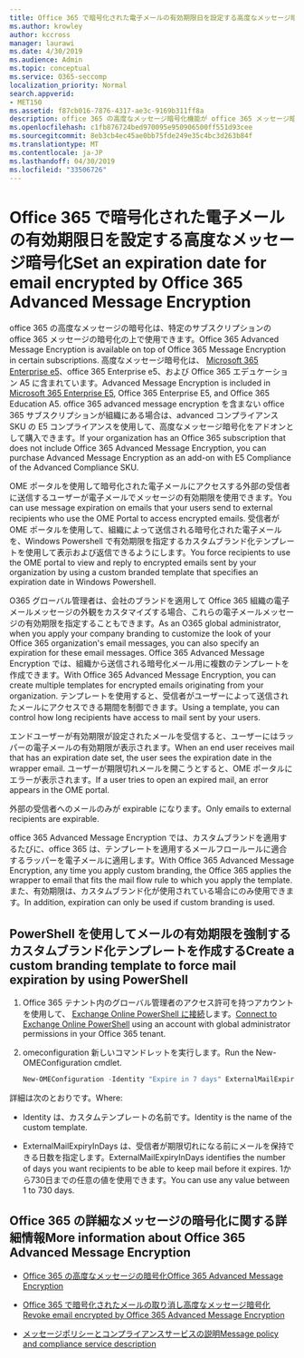 ```yaml
---
title: Office 365 で暗号化された電子メールの有効期限日を設定する高度なメッセージ暗号化
ms.author: krowley
author: kccross
manager: laurawi
ms.date: 4/30/2019
ms.audience: Admin
ms.topic: conceptual
ms.service: O365-seccomp
localization_priority: Normal
search.appverid:
- MET150
ms.assetid: f87cb016-7876-4317-ae3c-9169b311ff8a
description: office 365 の高度なメッセージ暗号化機能が office 365 メッセージ暗号化 (OME) の上にあるため、電子メールのセキュリティを拡張するには、カスタムブランド化されたテンプレートを使用して、メールの有効期限を設定します。
ms.openlocfilehash: c1fb876724bed970095e950906500ff551d93cee
ms.sourcegitcommit: 8eb3cb4ec45ae0bb75fde249e35c4bc3d263b84f
ms.translationtype: MT
ms.contentlocale: ja-JP
ms.lasthandoff: 04/30/2019
ms.locfileid: "33506726"
---
```

# <a name="set-an-expiration-date-for-email-encrypted-by-office-365-advanced-message-encryption"></a><span data-ttu-id="1df76-103">Office 365 で暗号化された電子メールの有効期限日を設定する高度なメッセージ暗号化</span><span class="sxs-lookup"><span data-stu-id="1df76-103">Set an expiration date for email encrypted by Office 365 Advanced Message Encryption</span></span>

<span data-ttu-id="1df76-104">office 365 の高度なメッセージの暗号化は、特定のサブスクリプションの office 365 メッセージの暗号化の上で使用できます。</span><span class="sxs-lookup"><span data-stu-id="1df76-104">Office 365 Advanced Message Encryption is available on top of Office 365 Message Encryption in certain subscriptions.</span></span> <span data-ttu-id="1df76-105">高度なメッセージ暗号化は、 [Microsoft 365 Enterprise e5](https://www.microsoft.com/microsoft-365/enterprise/home)、office 365 Enterprise e5、および Office 365 エデュケーション A5 に含まれています。</span><span class="sxs-lookup"><span data-stu-id="1df76-105">Advanced Message Encryption is included in [Microsoft 365 Enterprise E5](https://www.microsoft.com/microsoft-365/enterprise/home), Office 365 Enterprise E5, and Office 365 Education A5.</span></span> <span data-ttu-id="1df76-106">office 365 advanced message encryption を含まない office 365 サブスクリプションが組織にある場合は、advanced コンプライアンス SKU の E5 コンプライアンスを使用して、高度なメッセージ暗号化をアドオンとして購入できます。</span><span class="sxs-lookup"><span data-stu-id="1df76-106">If your organization has an Office 365 subscription that does not include Office 365 Advanced Message Encryption, you can purchase Advanced Message Encryption as an add-on with E5 Compliance of the Advanced Compliance SKU.</span></span>

<span data-ttu-id="1df76-107">OME ポータルを使用して暗号化された電子メールにアクセスする外部の受信者に送信するユーザーが電子メールでメッセージの有効期限を使用できます。</span><span class="sxs-lookup"><span data-stu-id="1df76-107">You can use message expiration on emails that your users send to external recipients who use the OME Portal to access encrypted emails.</span></span> <span data-ttu-id="1df76-108">受信者が OME ポータルを使用して、組織によって送信される暗号化された電子メールを、Windows Powershell で有効期限を指定するカスタムブランド化テンプレートを使用して表示および返信できるようにします。</span><span class="sxs-lookup"><span data-stu-id="1df76-108">You force recipients to use the OME portal to view and reply to encrypted emails sent by your organization by using a custom branded template that specifies an expiration date in Windows Powershell.</span></span>

<span data-ttu-id="1df76-109">O365 グローバル管理者は、会社のブランドを適用して Office 365 組織の電子メールメッセージの外観をカスタマイズする場合、これらの電子メールメッセージの有効期限を指定することもできます。</span><span class="sxs-lookup"><span data-stu-id="1df76-109">As an O365 global administrator, when you apply your company branding to customize the look of your Office 365 organization's email messages, you can also specify an expiration for these email messages.</span></span> <span data-ttu-id="1df76-110">Office 365 Advanced Message Encryption では、組織から送信される暗号化メール用に複数のテンプレートを作成できます。</span><span class="sxs-lookup"><span data-stu-id="1df76-110">With Office 365 Advanced Message Encryption, you can create multiple templates for encrypted emails originating from your organization.</span></span> <span data-ttu-id="1df76-111">テンプレートを使用すると、受信者がユーザーによって送信されたメールにアクセスできる期間を制御できます。</span><span class="sxs-lookup"><span data-stu-id="1df76-111">Using a template, you can control how long recipients have access to mail sent by your users.</span></span>

<span data-ttu-id="1df76-112">エンドユーザーが有効期限が設定されたメールを受信すると、ユーザーにはラッパーの電子メールの有効期限が表示されます。</span><span class="sxs-lookup"><span data-stu-id="1df76-112">When an end user receives mail that has an expiration date set, the user sees the expiration date in the wrapper email.</span></span> <span data-ttu-id="1df76-113">ユーザーが期限切れメールを開こうとすると、OME ポータルにエラーが表示されます。</span><span class="sxs-lookup"><span data-stu-id="1df76-113">If a user tries to open an expired mail, an error appears in the OME portal.</span></span>

<span data-ttu-id="1df76-114">外部の受信者へのメールのみが expirable になります。</span><span class="sxs-lookup"><span data-stu-id="1df76-114">Only emails to external recipients are expirable.</span></span>

<span data-ttu-id="1df76-115">office 365 Advanced Message Encryption では、カスタムブランドを適用するたびに、office 365 は、テンプレートを適用するメールフロールールに適合するラッパーを電子メールに適用します。</span><span class="sxs-lookup"><span data-stu-id="1df76-115">With Office 365 Advanced Message Encryption, any time you apply custom branding, the Office 365 applies the wrapper to email that fits the mail flow rule to which you apply the template.</span></span> <span data-ttu-id="1df76-116">また、有効期限は、カスタムブランド化が使用されている場合にのみ使用できます。</span><span class="sxs-lookup"><span data-stu-id="1df76-116">In addition, expiration can only be used if custom branding is used.</span></span>

## <a name="create-a-custom-branding-template-to-force-mail-expiration-by-using-powershell"></a><span data-ttu-id="1df76-117">PowerShell を使用してメールの有効期限を強制するカスタムブランド化テンプレートを作成する</span><span class="sxs-lookup"><span data-stu-id="1df76-117">Create a custom branding template to force mail expiration by using PowerShell</span></span>

1. <span data-ttu-id="1df76-118">Office 365 テナント内のグローバル管理者のアクセス許可を持つアカウントを使用して、 [Exchange Online PowerShell に接続](https://docs.microsoft.com/en-us/powershell/exchange/exchange-online/connect-to-exchange-online-powershell/connect-to-exchange-online-powershell)します。</span><span class="sxs-lookup"><span data-stu-id="1df76-118">[Connect to Exchange Online PowerShell](https://docs.microsoft.com/en-us/powershell/exchange/exchange-online/connect-to-exchange-online-powershell/connect-to-exchange-online-powershell) using an account with global administrator permissions in your Office 365 tenant.</span></span>

2. <span data-ttu-id="1df76-119">omeconfiguration 新しいコマンドレットを実行します。</span><span class="sxs-lookup"><span data-stu-id="1df76-119">Run the New-OMEConfiguration cmdlet.</span></span>

     ```powershell
     New-OMEConfiguration -Identity "Expire in 7 days" ExternalMailExpiryInDays 7
     ```

<span data-ttu-id="1df76-120">詳細は次のとおりです。</span><span class="sxs-lookup"><span data-stu-id="1df76-120">Where:</span></span>

- <span data-ttu-id="1df76-121">Identity は、カスタムテンプレートの名前です。</span><span class="sxs-lookup"><span data-stu-id="1df76-121">Identity is the name of the custom template.</span></span>

- <span data-ttu-id="1df76-122">ExternalMailExpiryInDays は、受信者が期限切れになる前にメールを保持できる日数を指定します。</span><span class="sxs-lookup"><span data-stu-id="1df76-122">ExternalMailExpiryInDays identifies the number of days you want recipients to be able to keep mail before it expires.</span></span> <span data-ttu-id="1df76-123">1から730日までの任意の値を使用できます。</span><span class="sxs-lookup"><span data-stu-id="1df76-123">You can use any value between 1 to 730 days.</span></span>

## <a name="more-information-about-office-365-advanced-message-encryption"></a><span data-ttu-id="1df76-124">Office 365 の詳細なメッセージの暗号化に関する詳細情報</span><span class="sxs-lookup"><span data-stu-id="1df76-124">More information about Office 365 Advanced Message Encryption</span></span>

- [<span data-ttu-id="1df76-125">Office 365 の高度なメッセージの暗号化</span><span class="sxs-lookup"><span data-stu-id="1df76-125">Office 365 Advanced Message Encryption</span></span>](ome-advanced-message-encryption.md)

- [<span data-ttu-id="1df76-126">Office 365 で暗号化されたメールの取り消し高度なメッセージ暗号化</span><span class="sxs-lookup"><span data-stu-id="1df76-126">Revoke email encrypted by Office 365 Advanced Message Encryption</span></span>](revoke-ome-encrypted-mail.md)

- [<span data-ttu-id="1df76-127">メッセージポリシーとコンプライアンスサービスの説明</span><span class="sxs-lookup"><span data-stu-id="1df76-127">Message policy and compliance service description</span></span>](https://docs.microsoft.com/en-us/office365/servicedescriptions/exchange-online-service-description/message-policy-and-compliance)